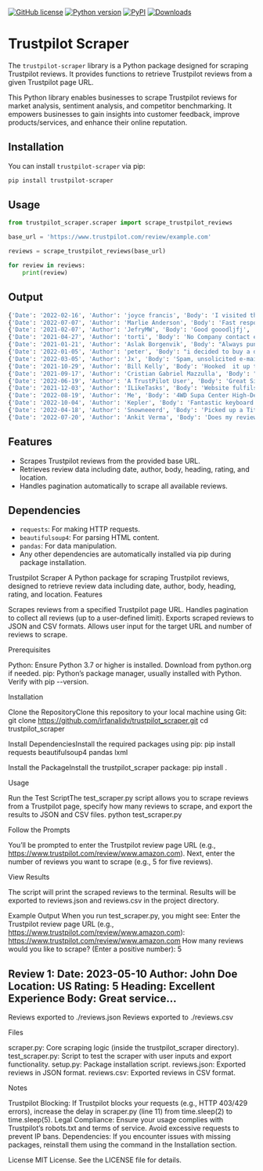 [![GitHub license](https://img.shields.io/github/license/irfanalidv/trustpilot_scraper)](https://github.com/irfanalidv/trustpilot_scraper/blob/main/LICENSE)
[![Python version](https://img.shields.io/badge/python-3.7%20%7C%203.8%20%7C%203.9%20%7C%203.10%20%7C%203.11-blue.svg)](https://pypi.org/project/trustpilot-scraper/)
[![PyPI](https://img.shields.io/pypi/v/trustpilot-scraper)](https://pypi.org/project/trustpilot-scraper/)
[![Downloads](https://static.pepy.tech/badge/trustpilot-scraper)](https://pepy.tech/project/trustpilot-scraper)

# Trustpilot Scraper

The `trustpilot-scraper` library is a Python package designed for scraping Trustpilot reviews. It provides functions to retrieve Trustpilot reviews from a given Trustpilot page URL.

This Python library enables businesses to scrape Trustpilot reviews for market analysis, sentiment analysis, and competitor benchmarking. It empowers businesses to gain insights into customer feedback, improve products/services, and enhance their online reputation.

## Installation

You can install `trustpilot-scraper` via pip:

```bash
pip install trustpilot-scraper
```

## Usage

```python
from trustpilot_scraper.scraper import scrape_trustpilot_reviews

base_url = 'https://www.trustpilot.com/review/example.com'

reviews = scrape_trustpilot_reviews(base_url)

for review in reviews:
    print(review)

```
## Output

```python
{'Date': '2022-02-16', 'Author': 'joyce francis', 'Body': 'I visited the Farnborough CR branch and was served by a young lady called Anna who was patient and friendly and also solved a huge problem for me...  great response... \nI would suggest when you visit ask for this young lady.. great customer service...\nOld Black Lady !', 'Heading': 'I visited the Farnborough CR branch and…', 'Rating': 5, 'Location': 'GB'}
{'Date': '2022-07-07', 'Author': 'Marlie Anderson', 'Body': 'Fast response times and excellent client service. I would be delighted to work with them again.', 'Heading': 'Fast response times and excellent…', 'Rating': 5, 'Location': 'US'}
{'Date': '2021-02-07', 'Author': 'JefryMW', 'Body': 'Good gooodljfj', 'Heading': 'Good gooodljfj', 'Rating': 5, 'Location': 'CZ'}
{'Date': '2021-04-27', 'Author': 'torti', 'Body': 'No Company contact exists. Self here fake trusts. No damage on parcels? They dont send parcels maybe system works but rest of this company that noone know who it is isnt serious.\nMake a imressum contact company name where the companys home adress etc.', 'Heading': 'No Company contact exists', 'Rating': 1, 'Location': 'DE'}
{'Date': '2021-01-21', 'Author': 'Aslak Borgenvik', 'Body': "Always punctual. Never any damage on parcels. Cheap, fast and trustworthy, I can't wait for a bigger expand on clienta.", 'Heading': 'Always punctual', 'Rating': 5, 'Location': 'NO'}
{'Date': '2022-01-05', 'Author': 'peter', 'Body': "i decided to buy a draw fridge 2/1/22 took it home installed it unit wouldn't cool faulty cooling system took it back next day, day 2 unit replaced and installed and tested while at the 4x4 centre all working got home filled fridge all good, day 3 fridge not cold error code E3 took it back and put it on test, day 4 got phone call cooling system faulty given refund now back to my old system. really wanted draw fridge as it fitted and looked good and took up less room", 'Heading': 'disappointed draw fridge', 'Rating': 2, 'Location': 'AU'}
{'Date': '2022-03-05', 'Author': 'Jx', 'Body': 'Spam, unsolicited e-mail without any option to unsubscribe.', 'Heading': 'Spam', 'Rating': 1, 'Location': 'PT'}
{'Date': '2021-10-29', 'Author': 'Bill Kelly', 'Body': 'Hooked  it up to my Companion 70 amp lithium power pack that I use to run my Engels 45 litre fridge. Does a great job. More power gong in than  coming out. Make sure you don’t use the regulator supplied because the companion power pack has its own regulator.', 'Heading': '200 watt solar blanket.', 'Rating': 5, 'Location': 'AU'}
{'Date': '2021-09-17', 'Author': 'Cristian Gabriel Mazzulla', 'Body': "Fulfills its function 100% \nit's just an example page xD", 'Heading': 'It is perfect!', 'Rating': 5, 'Location': 'AR'}
{'Date': '2022-06-19', 'Author': 'A TrustPilot User', 'Body': 'Great Site! This is the Example Domain.', 'Heading': 'Great Site', 'Rating': 5, 'Location': 'CA'}
{'Date': '2021-12-03', 'Author': 'ILikeTasks', 'Body': 'Website fulfils its job', 'Heading': 'example', 'Rating': 5, 'Location': 'US'}
{'Date': '2022-08-19', 'Author': 'Me', 'Body': '4WD Supa Center High-Def Dash Camera\nI bought this 2 years ago at first it was good it captured everything but after the first month I started Noticing Sun Glitches where the screen would just white out,\nIn the first summer in Victoria it just shut down over 30c it would heat up in the sun and just stop recording\nVery poor quality $45 I payed after 6 month I tossed it in the Bin 1*', 'Heading': '4WD Supa Center High-Def Dash Camera', 'Rating': 1, 'Location': 'AU'}
{'Date': '2022-10-04', 'Author': 'Kepler', 'Body': 'Fantastic keyboard for the price, for the 1st time using a 60% TKL keyboard and I am adapting quite well, also 1st time using mechanical keys and enjoying a lot these Outemu pro red switches.\nThis Keyboard is solid, well made and it is simple and easy to use. The only downside for me is the lack of control the intensity of the RGB lighting at hardware level.', 'Heading': 'Fantastic keyboard for the price', 'Rating': 4, 'Location': 'PT'}
{'Date': '2022-04-18', 'Author': 'Snowneeerd', 'Body': 'Picked up a Titan rear drawer. When I got home an opened it, the side was dented. No problems getting it swapped. Got the second one home, this was also dented. Going to ask them to check the third one before I take it. Obvious quality control issues.', 'Heading': 'Two dented Titan rear drawers 4WD Supa Centre', 'Rating': 2, 'Location': 'AU'}
{'Date': '2022-07-20', 'Author': 'Ankit Verma', 'Body': 'Does my review even count???', 'Heading': 'Does my review even count???', 'Rating': 4, 'Location': 'IN'}
```

## Features

- Scrapes Trustpilot reviews from the provided base URL.
- Retrieves review data including date, author, body, heading, rating, and location.
- Handles pagination automatically to scrape all available reviews.

## Dependencies

- `requests`: For making HTTP requests.
- `beautifulsoup4`: For parsing HTML content.
- `pandas`: For data manipulation.
- Any other dependencies are automatically installed via pip during package installation.









Trustpilot Scraper
A Python package for scraping Trustpilot reviews, designed to retrieve review data including date, author, body, heading, rating, and location.
Features

Scrapes reviews from a specified Trustpilot page URL.
Handles pagination to collect all reviews (up to a user-defined limit).
Exports scraped reviews to JSON and CSV formats.
Allows user input for the target URL and number of reviews to scrape.

Prerequisites

Python: Ensure Python 3.7 or higher is installed. Download from python.org if needed.
pip: Python’s package manager, usually installed with Python. Verify with pip --version.

Installation

Clone the RepositoryClone this repository to your local machine using Git:
git clone https://github.com/irfanalidv/trustpilot_scraper.git
cd trustpilot_scraper


Install DependenciesInstall the required packages using pip:
pip install requests beautifulsoup4 pandas lxml


Install the PackageInstall the trustpilot_scraper package:
pip install .



Usage

Run the Test ScriptThe test_scraper.py script allows you to scrape reviews from a Trustpilot page, specify how many reviews to scrape, and export the results to JSON and CSV files.
python test_scraper.py


Follow the Prompts  

You’ll be prompted to enter the Trustpilot review page URL (e.g., https://www.trustpilot.com/review/www.amazon.com).
Next, enter the number of reviews you want to scrape (e.g., 5 for five reviews).


View Results  

The script will print the scraped reviews to the terminal.
Results will be exported to reviews.json and reviews.csv in the project directory.



Example Output
When you run test_scraper.py, you might see:
Enter the Trustpilot review page URL (e.g., https://www.trustpilot.com/review/www.amazon.com): https://www.trustpilot.com/review/www.amazon.com
How many reviews would you like to scrape? (Enter a positive number): 5

Review 1:
Date: 2023-05-10
Author: John Doe
Location: US
Rating: 5
Heading: Excellent Experience
Body: Great service...
--------------------------------------------------

Reviews exported to ./reviews.json
Reviews exported to ./reviews.csv

Files

scraper.py: Core scraping logic (inside the trustpilot_scraper directory).
test_scraper.py: Script to test the scraper with user inputs and export functionality.
setup.py: Package installation script.
reviews.json: Exported reviews in JSON format.
reviews.csv: Exported reviews in CSV format.

Notes

Trustpilot Blocking: If Trustpilot blocks your requests (e.g., HTTP 403/429 errors), increase the delay in scraper.py (line 11) from time.sleep(2) to time.sleep(5).
Legal Compliance: Ensure your usage complies with Trustpilot’s robots.txt and terms of service. Avoid excessive requests to prevent IP bans.
Dependencies: If you encounter issues with missing packages, reinstall them using the command in the Installation section.

License
MIT License. See the LICENSE file for details.

